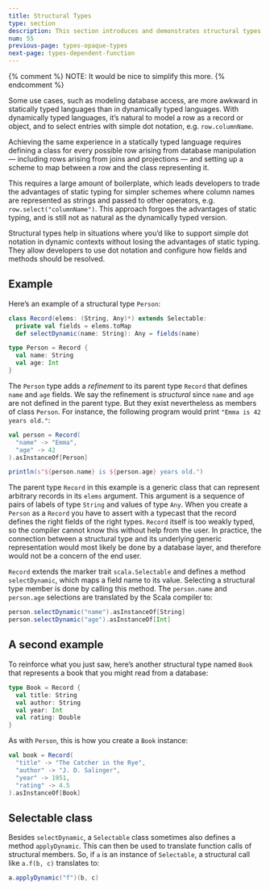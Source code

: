 ```yaml
---
title: Structural Types
type: section
description: This section introduces and demonstrates structural types in Scala 3.
num: 55
previous-page: types-opaque-types
next-page: types-dependent-function
---
```


{% comment %}
NOTE: It would be nice to simplify this more.
{% endcomment %}

Some use cases, such as modeling database access, are more awkward in statically typed languages than in dynamically typed languages.
With dynamically typed languages, it’s natural to model a row as a record or object, and to select entries with simple dot notation, e.g. `row.columnName`.

Achieving the same experience in a statically typed language requires defining a class for every possible row arising from database manipulation — including rows arising from joins and projections — and setting up a scheme to map between a row and the class representing it.

This requires a large amount of boilerplate, which leads developers to trade the advantages of static typing for simpler schemes where column names are represented as strings and passed to other operators, e.g. `row.select("columnName")`.
This approach forgoes the advantages of static typing, and is still not as natural as the dynamically typed version.

Structural types help in situations where you’d like to support simple dot notation in dynamic contexts without losing the advantages of static typing.
They allow developers to use dot notation and configure how fields and methods should be resolved.

## Example

Here’s an example of a structural type `Person`:

```scala
class Record(elems: (String, Any)*) extends Selectable:
  private val fields = elems.toMap
  def selectDynamic(name: String): Any = fields(name)

type Person = Record {
  val name: String
  val age: Int
}
```

The `Person` type adds a _refinement_ to its parent type `Record` that defines `name` and `age` fields.
We say the refinement is _structural_ since  `name` and `age` are not defined in the parent type.
But they exist nevertheless as members of class `Person`.
For instance, the following program would print `"Emma is 42 years old."`:

```scala
val person = Record(
  "name" -> "Emma",
  "age" -> 42
).asInstanceOf[Person]

println(s"${person.name} is ${person.age} years old.")
```

The parent type `Record` in this example is a generic class that can represent arbitrary records in its `elems` argument.
This argument is a sequence of pairs of labels of type `String` and values of type `Any`.
When you create a `Person` as a `Record` you have to assert with a typecast that the record defines the right fields of the right types.
`Record` itself is too weakly typed, so the compiler cannot know this without help from the user.
In practice, the connection between a structural type and its underlying generic representation would most likely be done by a database layer, and therefore would not be a concern of the end user.

`Record` extends the marker trait `scala.Selectable` and defines a method `selectDynamic`, which maps a field name to its value.
Selecting a structural type member is done by calling this method.
The `person.name` and `person.age` selections are translated by the Scala compiler to:

```scala
person.selectDynamic("name").asInstanceOf[String]
person.selectDynamic("age").asInstanceOf[Int]
```

## A second example

To reinforce what you just saw, here’s another structural type named `Book` that represents a book that you might read from a database:

```scala
type Book = Record {
  val title: String
  val author: String
  val year: Int
  val rating: Double
}
```

As with `Person`, this is how you create a `Book` instance:

```scala
val book = Record(
  "title" -> "The Catcher in the Rye",
  "author" -> "J. D. Salinger",
  "year" -> 1951,
  "rating" -> 4.5
).asInstanceOf[Book]
```

## Selectable class

Besides `selectDynamic`, a `Selectable` class sometimes also defines a method `applyDynamic`.
This can then be used to translate function calls of structural members.
So, if `a` is an instance of `Selectable`, a structural call like `a.f(b, c)` translates to:

```scala
a.applyDynamic("f")(b, c)
```

